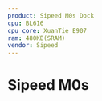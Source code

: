 ```yaml
---
product: Sipeed M0s Dock
cpu: BL616
cpu_core: XuanTie E907
ram: 480KB(SRAM)
vendor: Sipeed
---
```


# Sipeed M0s

